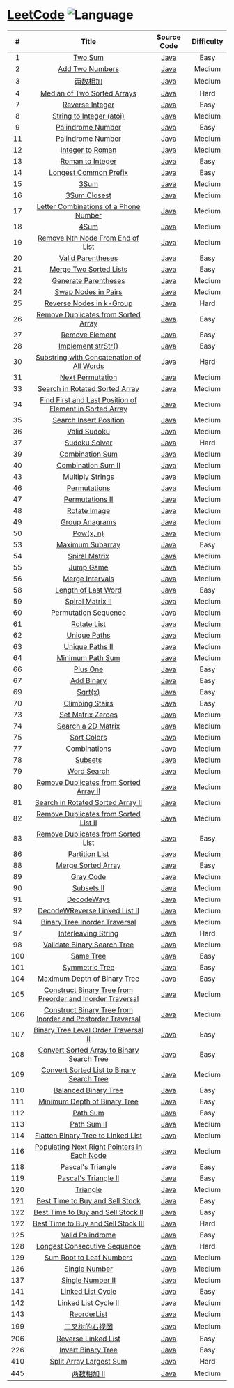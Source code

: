 # [LeetCode](https://leetcode.com/problemset/all/) ![Language](https://img.shields.io/badge/language-java-orange.svg) 

| # | Title | Source Code | Difficulty |
|:---:|:---:|:---:|:---:|
| 1 | [Two Sum](https://leetcode.com/problems/two-sum/description/) | [Java](easy/TwoSum.java) | Easy |
| 2 | [Add Two Numbers](https://leetcode.com/problems/add-two-numbers/description/) | [Java](medium/AddTwoNumbers.java) | Medium |
| 3 | [两数相加](https://leetcode-cn.com/problems/longest-substring-without-repeating-characters) | [Java](medium/LongestSubstringWithoutRepeatingCharacters.java) | Medium |
| 4 | [Median of Two Sorted Arrays](https://leetcode.com/problems/median-of-two-sorted-arrays/description/) | [Java](hard/MedianofTwoSortedArrays.java) | Hard |
| 7 | [Reverse Integer](https://leetcode.com/problems/reverse-integer/description/) | [Java](easy/ReverseInteger.java) | Easy |
| 8 | [String to Integer (atoi)]( https://leetcode.com/problems/string-to-integer-atoi/description/) | [Java](medium/StringtoIntegerAtoi.java) | Medium |
| 9 | [Palindrome Number](https://leetcode.com/problems/palindrome-number/description/) | [Java](easy/PalindromeNumber.java) | Easy |
| 11 | [Palindrome Number](https://leetcode.com/problems/container-with-most-water/) | [Java](medium/ContainerWithMostWater.java) | Medium |
| 12 | [Integer to Roman](https://leetcode.com/problems/integer-to-roman/) | [Java](medium/IntegerToRoman.java) | Medium |
| 13 | [Roman to Integer](https://leetcode.com/problems/roman-to-integer/) | [Java](easy/RomanToInteger.java) | Easy |
| 14 | [Longest Common Prefix](https://leetcode.com/problems/longest-common-prefix/) | [Java](easy/LongestCommonPrefix.java) | Easy |
| 15 | [3Sum](https://leetcode.com/problems/3sum/) | [Java](medium/ThreeSum.java) | Medium |
| 16 | [3Sum Closest](https://leetcode.com/problems/3sum-closest/) | [Java](medium/ThreeSumClosest.java) | Medium |
| 17 | [Letter Combinations of a Phone Number](https://leetcode.com/problems/letter-combinations-of-a-phone-number/) | [Java](medium/LetterCombinationsOfAPhoneNumber.java) | Medium |
| 18 | [4Sum](https://leetcode.com/problems/4sum/) | [Java](medium/FourSum.java) | Medium |
| 19 | [Remove Nth Node From End of List](https://leetcode.com/problems/remove-nth-node-from-end-of-list/) | [Java](medium/RemoveNthNodeFromEndofList.java) | Medium |
| 20 | [Valid Parentheses](https://leetcode.com/problems/valid-parentheses/) | [Java](easy/ValidParentheses.java) | Easy |
| 21 | [Merge Two Sorted Lists](https://leetcode.com/problems/merge-two-sorted-lists/) | [Java](easy/MergeTwoSortedLists.java) | Easy |
| 22 | [Generate Parentheses](https://leetcode.com/problems/generate-parentheses/) | [Java](medium/GenerateParentheses.java) | Medium |
| 24 | [Swap Nodes in Pairs](https://leetcode.com/problems/swap-nodes-in-pairs/) | [Java](medium/SwapNodesInPairs.java) | Medium |
| 25 | [Reverse Nodes in k-Group](https://leetcode.com/problems/reverse-nodes-in-k-group/) | [Java](hard/ReverseNodesInKGroup.java) | Hard |
| 26 | [Remove Duplicates from Sorted Array](https://leetcode.com/problems/remove-duplicates-from-sorted-array/) | [Java](easy/RemoveDuplicatesFromSortedArray.java) | Easy |
| 27 | [Remove Element](https://leetcode.com/problems/remove-element/) | [Java](easy/RemoveElement.java) | Easy |
| 28 | [Implement strStr()](https://leetcode.com/problems/implement-strstr/) | [Java](easy/ImplementStrStr.java) | Easy |
| 30 | [Substring with Concatenation of All Words](https://leetcode.com/problems/substring-with-concatenation-of-all-words/) | [Java](hard/SubstringWithConcatenationOfAllWords.java) | Hard |
| 31 | [Next Permutation](https://leetcode.com/problems/next-permutation/) | [Java](medium/NextPermutation.java) | Medium |
| 33 | [Search in Rotated Sorted Array](https://leetcode.com/problems/search-in-rotated-sorted-array/) | [Java](medium/SearchInRotatedSortedArray.java) | Medium |
| 34 | [Find First and Last Position of Element in Sorted Array](https://leetcode.com/problems/find-first-and-last-position-of-element-in-sorted-array/) | [Java](medium/FindFirstAndLastPositionOfElementInSortedArray.java) | Medium |
| 35 | [Search Insert Position](https://leetcode.com/problems/search-insert-position/) | [Java](easy/SearchInsertPosition.java) | Medium |
| 36 | [Valid Sudoku](https://leetcode.com/problems/valid-sudoku/) | [Java](medium/ValidSudoku.java) | Medium |
| 37 | [Sudoku Solver](https://leetcode.com/problems/sudoku-solver/) | [Java](hard/SudokuSolver.java) | Hard |
| 39 | [Combination Sum](https://leetcode.com/problems/combination-sum/) | [Java](medium/CombinationSum.java) | Medium |
| 40 | [Combination Sum II](https://leetcode.com/problems/combination-sum-ii/) | [Java](medium/CombinationSumII.java) | Medium |
| 43 | [Multiply Strings](https://leetcode.com/problems/multiply-strings/submissions/) | [Java](medium/MultiplyStrings.java) | Medium |
| 46 | [Permutations](https://leetcode.com/problems/permutations/) | [Java](medium/Permutations.java) | Medium |
| 47 | [Permutations II](https://leetcode.com/problems/permutations-ii/) | [Java](medium/PermutationsII.java) | Medium |
| 48 | [Rotate Image](https://leetcode.com/problems/rotate-image/) | [Java](medium/RotateImage.java) | Medium |
| 49 | [Group Anagrams](https://leetcode.com/problems/group-anagrams/) | [Java](medium/GroupAnagrams.java) | Medium |
| 50 | [Pow(x, n)](https://leetcode.com/problems/powx-n/) | [Java](medium/Powxn.java) | Medium |
| 53 | [Maximum Subarray](https://leetcode.com/problems/maximum-subarray/) | [Java](easy/MaximumSubarray.java) | Easy |
| 54 | [Spiral Matrix](https://leetcode.com/problems/spiral-matrix/) | [Java](medium/SpiralMatrix.java) | Medium |
| 55 | [Jump Game](https://leetcode.com/problems/jump-game/) | [Java](medium/JumpGame.java) | Medium |
| 56 | [Merge Intervals](https://leetcode.com/problems/merge-intervals/) | [Java](medium/MergeIntervals.java) | Medium |
| 58 | [Length of Last Word](https://leetcode.com/problems/length-of-last-word/) | [Java](easy/LengthOfLastWord.java) | Easy |
| 59 | [Spiral Matrix II](https://leetcode.com/problems/spiral-matrix-ii/) | [Java](medium/SpiralMatrixII.java) | Medium |
| 60 | [Permutation Sequence](https://leetcode.com/problems/permutation-sequence/) | [Java](medium/PermutationSequence.java) | Medium |
| 61 | [Rotate List](https://leetcode.com/problems/rotate-list/) | [Java](medium/RotateList.java) | Medium |
| 62 | [Unique Paths](https://leetcode.com/problems/unique-paths/) | [Java](medium/UniquePaths.java) | Medium |
| 63 | [Unique Paths II](https://leetcode.com/problems/unique-paths-ii/) | [Java](medium/UniquePathsII.java) | Medium |
| 64 | [Minimum Path Sum](https://leetcode.com/problems/minimum-path-sum/) | [Java](medium/MinimumPathSum.java) | Medium |
| 66 | [Plus One](https://leetcode.com/problems/plus-one/) | [Java](easy/PlusOne.java) | Easy |
| 67 | [Add Binary](https://leetcode.com/problems/add-binary/) | [Java](easy/AddBinary.java) | Easy |
| 69 | [Sqrt(x)](https://leetcode.com/problems/sqrtx/) | [Java](easy/SqrtX.java) | Easy |
| 70 | [Climbing Stairs](https://leetcode.com/problems/climbing-stairs/) | [Java](easy/ClimbingStairs.java) | Easy |
| 73 | [Set Matrix Zeroes](https://leetcode.com/problems/set-matrix-zeroes/) | [Java](medium/SetMatrixZeroes.java) | Medium |
| 74 | [Search a 2D Matrix](https://leetcode.com/problems/search-a-2d-matrix/) | [Java](medium/SearchA2DMatrix.java) | Medium |
| 75 | [Sort Colors](https://leetcode.com/problems/sort-colors/) | [Java](medium/SortColors.java) | Medium |
| 77 | [Combinations](https://leetcode.com/problems/combinations/) | [Java](medium/Combinations.java) | Medium |
| 78 | [Subsets](https://leetcode.com/problems/subsets/) | [Java](medium/Subsets.java) | Medium |
| 79 | [Word Search](https://leetcode.com/problems/word-search/) | [Java](medium/WordSearch.java) | Medium |
| 80 | [Remove Duplicates from Sorted Array II](https://leetcode.com/problems/remove-duplicates-from-sorted-array-ii/) | [Java](medium/RemoveDuplicatesFromSortedArrayII.java) | Medium |
| 81 | [Search in Rotated Sorted Array II](https://leetcode.com/problems/search-in-rotated-sorted-array-ii/submissions/) | [Java](medium/SearchInRotatedSortedArrayII.java) | Medium |
| 82 | [Remove Duplicates from Sorted List II](https://leetcode.com/problems/remove-duplicates-from-sorted-list-ii/) | [Java](medium/RemoveDuplicatesFromSortedListII.java) | Medium |
| 83 | [Remove Duplicates from Sorted List](https://leetcode.com/problems/remove-duplicates-from-sorted-list/) | [Java](easy/RemoveDuplicatesFromSortedList.java) | Easy |
| 86 | [Partition List](https://leetcode.com/problems/partition-list/) | [Java](medium/PartitionList.java) | Medium |
| 88 | [Merge Sorted Array](https://leetcode.com/problems/merge-sorted-array/) | [Java](easy/MergeSortedArray.java) | Easy |
| 89 | [Gray Code](https://leetcode.com/problems/gray-code/) | [Java](medium/GrayCode.java) | Medium |
| 90 | [Subsets II](https://leetcode.com/problems/subsets-ii/) | [Java](medium/SubsetsII.java) | Medium |
| 91 | [DecodeWays](https://leetcode.com/problems/decode-ways/) | [Java](medium/DecodeWays.java) | Medium |
| 92 | [DecodeWReverse Linked List II](https://leetcode.com/problems/reverse-linked-list-ii/) | [Java](medium/ReverseLinkedListII.java) | Medium |
| 94 | [Binary Tree Inorder Traversal](https://leetcode.com/problems/binary-tree-inorder-traversal/) | [Java](medium/BinaryTreeInorderTraversal.java) | Medium |
| 97 | [Interleaving String](https://leetcode.com/problems/interleaving-string/description/) | [Java](hard/InterleavingString.java) | Hard |
| 98 | [Validate Binary Search Tree](https://leetcode.com/problems/validate-binary-search-tree/) | [Java](medium/ValidateBinarySearchTree.java) | Medium |
| 100 | [Same Tree](https://leetcode.com/problems/same-tree/) | [Java](easy/SameTree.java) | Easy |
| 101 | [Symmetric Tree](https://leetcode.com/problems/symmetric-tree/) | [Java](easy/SymmetricTree.java) | Easy |
| 104 | [Maximum Depth of Binary Tree](https://leetcode.com/problems/maximum-depth-of-binary-tree/) | [Java](easy/MaximumDepthOfBinaryTree.java) | Easy |
| 105 | [Construct Binary Tree from Preorder and Inorder Traversal](https://leetcode.com/problems/construct-binary-tree-from-preorder-and-inorder-traversal/submissions/) | [Java](medium/ConstructBinaryTreeFromPreorderAndInorderTraversal.java) | Medium |
| 106 | [Construct Binary Tree from Inorder and Postorder Traversal](https://leetcode.com/problems/construct-binary-tree-from-inorder-and-postorder-traversal/) | [Java](medium/ConstructBinaryTreeFromInorderAndPostorderTraversal.java) | Medium |
| 107 | [Binary Tree Level Order Traversal II](https://leetcode.com/problems/binary-tree-level-order-traversal-ii/) | [Java](easy/BinaryTreeLevelOrderTraversalII.java) | Easy |
| 108 | [Convert Sorted Array to Binary Search Tree](https://leetcode.com/problems/convert-sorted-array-to-binary-search-tree/) | [Java](easy/ConvertSortedArrayToBinarySearchTree.java) | Easy |
| 109 | [Convert Sorted List to Binary Search Tree](https://leetcode.com/problems/convert-sorted-list-to-binary-search-tree/) | [Java](medium/ConvertSortedListToBinarySearchTree.java) | Medium |
| 110 | [Balanced Binary Tree](https://leetcode.com/problems/balanced-binary-tree/) | [Java](easy/BalancedBinaryTree.java) | Easy |
| 111 | [Minimum Depth of Binary Tree](https://leetcode.com/problems/minimum-depth-of-binary-tree/) | [Java](easy/MinimumDepthOfBinaryTree.java) | Easy |
| 112 | [Path Sum](https://leetcode.com/problems/path-sum/) | [Java](easy/PathSum.java) | Easy |
| 113 | [Path Sum II](https://leetcode.com/problems/path-sum-ii/) | [Java](medium/PathSumII.java) | Medium |
| 114 | [Flatten Binary Tree to Linked List](https://leetcode.com/problems/flatten-binary-tree-to-linked-list/) | [Java](medium/FlattenBinaryTreeToLinkedList.java) | Medium |
| 116 | [Populating Next Right Pointers in Each Node](https://leetcode.com/problems/populating-next-right-pointers-in-each-node/) | [Java](medium/PopulatingNextRightPointersInEachNode.java) | Medium |
| 118 | [Pascal's Triangle](https://leetcode.com/problems/pascals-triangle/) | [Java](easy/PascalsTriangle.java) | Easy |
| 119 | [Pascal's Triangle II](https://leetcode.com/problems/pascals-triangle-ii/) | [Java](easy/PascalsTriangleII.java) | Easy |
| 120 | [Triangle](https://leetcode.com/problems/triangle/) | [Java](medium/Triangle.java) | Medium |
| 121 | [Best Time to Buy and Sell Stock](https://leetcode.com/problems/best-time-to-buy-and-sell-stock/) | [Java](easy/BestTimeToBuyAndSellStock.java) | Easy |
| 122 | [Best Time to Buy and Sell Stock II](https://leetcode.com/problems/best-time-to-buy-and-sell-stock-ii/) | [Java](easy/BestTimeToBuyAndSellStockII.java) | Easy |
| 122 | [Best Time to Buy and Sell Stock III](https://leetcode.com/problems/best-time-to-buy-and-sell-stock-iii/) | [Java](hard/BestTimeToBuyAndSellStockIII.java) | Hard |
| 125 | [Valid Palindrome](https://leetcode.com/problems/valid-palindrome/) | [Java](easy/ValidPalindrome.java) | Easy |
| 128 | [Longest Consecutive Sequence](https://leetcode.com/problems/longest-consecutive-sequence/) | [Java](hard/LongestConsecutiveSequence.java) | Hard |
| 129 | [Sum Root to Leaf Numbers](https://leetcode.com/problems/sum-root-to-leaf-numbers/) | [Java](medium/SumRootToLeafNumbers.java) | Medium |
| 136 | [Single Number](https://leetcode.com/problems/single-number/) | [Java](medium/PathSumII.java) | Medium |
| 137 | [Single Number II](https://leetcode.com/problems/single-number-ii/submissions/) | [Java](medium/SingleNumberII.java) | Medium |
| 141 | [Linked List Cycle](https://leetcode.com/problems/linked-list-cycle/) | [Java](easy/LinkedListCycle.java) | Easy |
| 142 | [Linked List Cycle II](https://leetcode.com/problems/linked-list-cycle-ii/) | [Java](medium/LinkedListCycleII.java) | Medium |
| 143 | [ReorderList](https://leetcode.com/problems/reorder-list/) | [Java](medium/ReorderList.java) | Medium |
| 199 | [二叉树的右视图](https://leetcode-cn.com/problems/binary-tree-right-side-view/) | [Java](medium/BinaryTreeRightSideView.java) | Medium |
| 206 | [Reverse Linked List](https://leetcode.com/problems/reverse-linked-list/) | [Java](easy/ReverseLinkedList.java) | Easy |
| 226 | [Invert Binary Tree](https://leetcode.com/problems/invert-binary-tree/) | [Java](easy/InvertBinaryTree.java) | Easy |
| 410 | [Split Array Largest Sum](https://leetcode.com/problems/split-array-largest-sum/) | [Java](hard/SplitArrayLargestSum.java) | Hard |
| 445 | [两数相加 II](https://leetcode-cn.com/problems/add-two-numbers-ii/) | [Java](medium/AddTwoNumbersII.java) | Medium |


